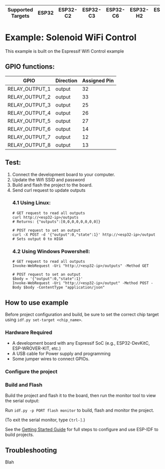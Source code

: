 | Supported Targets | ESP32 | ESP32-C2 | ESP32-C3 | ESP32-C6 | ESP32-H2 | ESP32-S2 | ESP32-S3 |
| ----------------- | ----- | -------- | -------- | -------- | -------- | -------- | -------- |

# Example: Solenoid WiFi Control

This example is built on the Espressif Wifi Control example

## GPIO functions:

| GPIO                         | Direction | Assigned Pin                                           |
| ---------------------------- | --------- | ------------------------------------------------------ |
| RELAY_OUTPUT_1               | output    | 32                                                     |
| RELAY_OUTPUT_2               | output    | 33                                                     |
| RELAY_OUTPUT_3               | output    | 25                                                     |
| RELAY_OUTPUT_4               | output    | 26                                                     |
| RELAY_OUTPUT_5               | output    | 27                                                     |
| RELAY_OUTPUT_6               | output    | 14                                                     |
| RELAY_OUTPUT_7               | output    | 12                                                     |
| RELAY_OUTPUT_8               | output    | 13                                                     |

## Test:
 1. Connect the development board to your computer.
 2. Update the Wifi SSID and password
 3. Build and flash the project to the board.
 4. Send curl request to update outputs
    ### 4.1 Using Linux:
        # GET request to read all outputs
        curl http://<esp32-ip>/outputs
        # Returns: {"outputs":[0,0,0,0,0,0,0,0]}
        
        # POST request to set an output
        curl -X POST -d '{"output":0,"state":1}' http://<esp32-ip>/output
        # Sets output 0 to HIGH

    ### 4.2 Using Windows Powershell: 
        # GET request to read all outputs
        Invoke-WebRequest -Uri "http://<esp32-ip>/outputs" -Method GET

        # POST request to set an output
        $body = '{"output":0,"state":1}'
        Invoke-WebRequest -Uri "http://<esp32-ip>/output" -Method POST -Body $body -ContentType "application/json"

## How to use example

Before project configuration and build, be sure to set the correct chip target using `idf.py set-target <chip_name>`.

### Hardware Required

* A development board with any Espressif SoC (e.g., ESP32-DevKitC, ESP-WROVER-KIT, etc.)
* A USB cable for Power supply and programming
* Some jumper wires to connect GPIOs.

### Configure the project

### Build and Flash

Build the project and flash it to the board, then run the monitor tool to view the serial output:

Run `idf.py -p PORT flash monitor` to build, flash and monitor the project.

(To exit the serial monitor, type ``Ctrl-]``.)

See the [Getting Started Guide](https://docs.espressif.com/projects/esp-idf/en/latest/get-started/index.html) for full steps to configure and use ESP-IDF to build projects.


## Troubleshooting

Blah
